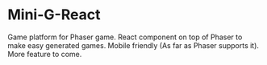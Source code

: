 # Mini-G-React
Game platform for Phaser game. React component on top of Phaser to make easy generated games. Mobile friendly (As far as Phaser supports it). More feature to come.
